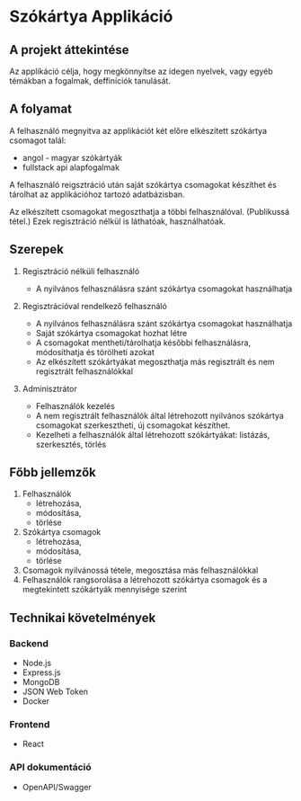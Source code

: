 # Szókártya Applikáció

## A projekt áttekintése

Az applikáció célja, hogy megkönnyítse az idegen nyelvek, vagy egyéb témákban a fogalmak, deffiníciók tanulását.

## A folyamat

A felhasználó megnyitva az applikációt két előre elkészített szókártya csomagot talál:

- angol - magyar szókártyák
- fullstack api alapfogalmak

A felhasználó reigsztráció után saját szókártya csomagokat készíthet és tárolhat az applikációhoz tartozó adatbázisban.

Az elkészített csomagokat megoszthatja a többi felhasználóval. (Publikussá tétel.) Ezek regisztráció nélkül is láthatóak, használhatóak.

## Szerepek

1. Regisztráció nélküli felhasználó

   - A nyilvános felhasználásra szánt szókártya csomagokat használhatja

2. Regisztrációval rendelkező felhasználó

   - A nyilvános felhasználásra szánt szókártya csomagokat használhatja
   - Saját szókártya csomagokat hozhat létre
   - A csomagokat mentheti/tárolhatja későbbi felhasználásra, módosíthatja és törölheti azokat
   - Az elkészített szókártyákat megoszthatja más regisztrált és nem regisztrált felhasználókkal

3. Adminisztrátor

   - Felhasználók kezelés
   - A nem regisztrált felhasználók által létrehozott nyilvános szókártya csomagokat szerkesztheti, új csomagokat készíthet.
   - Kezelheti a felhasználók által létrehozott szókártyákat: listázás, szerkesztés, törlés

## Főbb jellemzők

1. Felhasználók
   - létrehozása,
   - módosítása,
   - törlése
2. Szókártya csomagok
   - létrehozása,
   - módosítása,
   - törlése
3. Csomagok nyilvánossá tétele, megosztása más felhasználókkal
4. Felhasználók rangsorolása a létrehozott szókártya csomagok és a megtekintett szókártyák mennyisége szerint

## Technikai követelmények

### Backend

- Node.js
- Express.js
- MongoDB
- JSON Web Token
- Docker

### Frontend

- React

### API dokumentáció

- OpenAPI/Swagger
